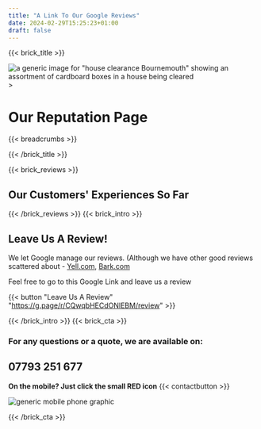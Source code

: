 ```yaml
---
title: "A Link To Our Google Reviews"
date: 2024-02-29T15:25:23+01:00
draft: false
---
```


{{< brick_title >}}                                                                                                                                                            
                                                                                                                                                                                     
   ![a generic image for "house clearance Bournemouth" showing an assortment of cardboard boxes in a house being cleared](/uploads/photos/clear1.jpg)                                                                                 >
                                                                                                                                                                                     
   # Our Reputation Page                                                                                                                                 
                                                                                                                                                                                     
   {{< breadcrumbs >}}                                                                                                                                                          
                                                                                                                                                                                    
{{< /brick_title >}}


{{< brick_reviews >}}
## Our Customers' Experiences So Far
{{< /brick_reviews >}}
{{< brick_intro >}}

## Leave Us A Review!
We let Google manage our reviews. (Although we have other good reviews scattered about - [Yell.com](https://www.yell.com/biz/baz-the-van-ferndown-8529341/), [Bark.com](https://www.bark.com/en/gb/company/dorset-house-clearance/eZjbL/?show_reviews=true)

Feel free to go to this Google Link and leave us a review

{{< button "Leave Us A Review" "https://g.page/r/CQwqbHECdONlEBM/review" >}}

{{< /brick_intro >}}
{{< brick_cta >}}
### For any questions or a quote, we are available on:
## 07793 251 677

**On the mobile? Just click the small RED icon** {{< contactbutton >}}
 
![generic mobile phone graphic](/uploads/illustrations/cuate/phone2.svg)

{{< /brick_cta >}}
